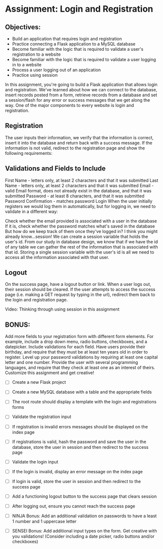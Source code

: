 # Assignment: Login and Registration
## Objectives:
* Build an application that requires login and registration
* Practice connecting a Flask application to a MySQL database
* Become familiar with the logic that is required to validate a user's registration to a website
* Become familiar with the logic that is required to validate a user logging in to a website
* Process a user logging out of an application
* Practice using session  
  
In this assignment, you're going to build a Flask application that allows login and registration. We've learned about how we can connect to the database, insert records posted from a form, retrieve records from a database and set a session/flash for any error or success messages that we get along the way. One of the major components to every website is login and registration.


## Registration
The user inputs their information, we verify that the information is correct, insert it into the database and return back with a success message. If the information is not valid, redirect to the registration page and show the following requirements:

## Validations and Fields to Include
First Name - letters only, at least 2 characters and that it was submitted
Last Name - letters only, at least 2 characters and that it was submitted
Email - valid Email format, does not already exist in the database, and that it was submitted
Password - at least 8 characters, and that it was submitted
Password Confirmation - matches password
Login
When the user initially registers we would log them in automatically, but for logging in, we need to validate in a different way:

Check whether the email provided is associated with a user in the database
If it is, check whether the password matches what's saved in the database
But how do we keep track of them once they've logged in? I think you might already know...session! We can create a session variable that holds the user's id. From our study in database design, we know that if we have the id of any table we can gather the rest of the information that is associated with that id. Storing a single session variable with the user's id is all we need to access all the information associated with that user.

## Logout
On the success page, have a logout button or link. When a user logs out, their session should be cleared. If the user attempts to access the success page (i.e. making a GET request by typing in the url), redirect them back to the login and registration page.

Video: Thinking through using session in this assignment

## BONUS:
Add more fields to your registration form with different form elements. For example, include a drop down menu, radio buttons, checkboxes, and a datepicker. Include validations for each field. Have users provide their birthday, and require that they must be at least ten years old in order to register. Level up your password validations by requiring at least one capital letter and one number. Provide the user with several programming languages, and require that they check at least one as an interest of theirs. Customize this assignment and get creative!

* [ ] Create a new Flask project

* [ ] Create a new MySQL database with a table and the appropriate fields

* [ ] The root route should display a template with the login and registrations forms

* [ ] Validate the registration input

* [ ] If registration is invalid errors messages should be displayed on the index page

* [ ] If registrations is valid, hash the password and save the user in the database, store the user in session and then redirect to the success page

* [ ] Validate the login input

* [ ] If the login is invalid, display an error message on the index page

* [ ] If login is valid, store the user in session and then redirect to the success page

* [ ] Add a functioning logout button to the success page that clears session

* [ ] After logging out, ensure you cannot reach the success page

* [ ] NINJA Bonus: Add an additional validation on passwords to have a least 1 number and 1 uppercase letter

* [ ] SENSEI Bonus: Add additional input types on the form. Get creative with you validations! (Consider including a date picker, radio buttons and/or checkboxes)